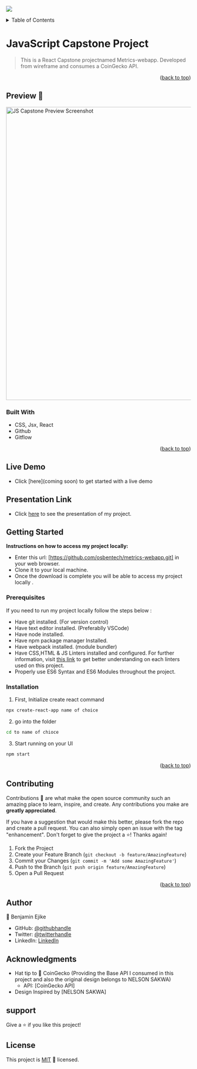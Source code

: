 <div id="top"></div>

![](https://img.shields.io/badge/Microverse-blueviolet)

<!-- TABLE OF CONTENTS -->
<details>
  <summary>Table of Contents</summary>
  <ol>
    <li>
      <a href="#jscapstone">About The Project</a>
      <ul>
        <li><a href="#built-with">Built With</a></li>
      </ul>
    </li>
    <li>
      <a href="#getting-started">Getting Started</a>
      <ul>
        <li><a href="#prerequisites">Prerequisites</a></li>
        <li><a href="#installation">Installation</a></li>
      </ul>
    </li>
    <li><a href="#usage">Usage</a></li>
    <li><a href="#contributing">Contributing</a></li>
    <li><a href="#authors">Authors</a></li>
    <li><a href="#support">Support</a></li>
    <li><a href="#license">License</a></li>
  </ol>
</details>

<!-- ABOUT THE PROJECT -->
# JavaScript Capstone Project

> This is a React Capstone projectnamed Metrics-webapp. Developed from wireframe and consumes a CoinGecko API.

<p align="right">(<a href="#top">back to top</a>)</p>

## Preview 📸
<img width="800" alt="JS Capstone Preview Screenshot" src="./images/coinapp.png">


### Built With

- CSS, Jsx, React
- Github
- Gitflow

<p align="right">(<a href="#top">back to top</a>)</p>

## Live Demo

- Click [here](coming soon) to get started with a live demo

## Presentation Link
- Click [here](https://youtu.be/one7Dxdy5wQ) to see the presentation of my project.

<!-- GETTING STARTED -->
## Getting Started

**Instructions on how to access my project locally:** 
- Enter this url: [https://github.com/osbentech/metrics-webapp.git] in your web browser.
- Clone it to your local machine.
- Once the download is complete you will be able to access my project locally . 

### Prerequisites

If you need to run my project locally follow the steps below :
* Have git installed. (For version control)
* Have text editor installed. (Preferablly VSCode)
* Have node installed.
* Have npm package manager Installed.
* Have webpack installed. (module bundler)
* Have CSS,HTML & JS Linters installed and configured. For further information, visit [this link](https://github.com/microverseinc/linters-config/blob/master/README.md) to get better understanding on each linters used on this project.
* Properly use ES6 Syntax and ES6 Modules throughout the project.

### Installation

1. First, Initialize create react command
```sh
npx create-react-app name of choice
```
2. go into the folder
```sh
cd to name of chioce
```
3. Start running on your UI
```sh
npm start
```

<p align="right">(<a href="#top">back to top</a>)</p>


<!-- CONTRIBUTING -->
## Contributing

Contributions 🤝 are what make the open source community such an amazing place to learn, inspire, and create. Any contributions you make are **greatly appreciated**.

If you have a suggestion that would make this better, please fork the repo and create a pull request. You can also simply open an issue with the tag "enhancement".
Don't forget to give the project a ⭐️! Thanks again!

1. Fork the Project
2. Create your Feature Branch (`git checkout -b feature/AmazingFeature`)
3. Commit your Changes (`git commit -m 'Add some AmazingFeature'`)
4. Push to the Branch (`git push origin feature/AmazingFeature`)
5. Open a Pull Request

<p align="right">(<a href="#top">back to top</a>)</p>



<!-- CONTACT -->
## Author

👤 Benjamin Ejike

- GitHub: [@githubhandle](https://github.com/osbentech)
- Twitter: [@twitterhandle](https://twitter.com/EjikeOsegbo)
- LinkedIn: [LinkedIn](www.linkedin.com/in/benejike)


## Acknowledgments

- Hat tip to 👤 CoinGecko (Providing the Base API I consumed in this project and also the original design belongs to NELSON SAKWA)
    - API: [CoinGecko API]
- Design Inspired by [NELSON SAKWA]

## support

Give a ⭐️ if you like this project!

## License

This project is [MIT](./MIT.md)  📝 licensed.
